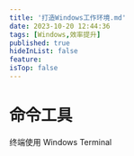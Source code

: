```yaml
---
title: '打造Windows工作环境.md'
date: 2023-10-20 12:44:36
tags: [Windows,效率提升]
published: true
hideInList: false
feature: 
isTop: false
---
```


# 命令工具

终端使用 Windows Terminal
